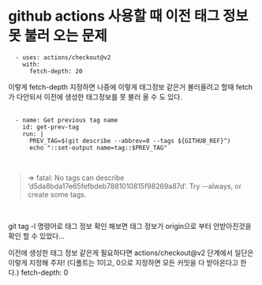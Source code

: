 # github actions 사용할 때 이전 태그 정보 못 불러 오는 문제

```
  - uses: actions/checkout@v2
    with:
      fetch-depth: 20
```

이렇게 fetch-depth 지정하면 나중에 이렇게 태그정보 같은거 불러올려고 할때 fetch가 다안되서 이전에 생성한 태그정보를 못 불러 올 수 도 있다.
<br /><br />
```
  - name: Get previous tag name
    id: get-prev-tag
    run: |
      PREV_TAG=$(git describe --abbrev=0 --tags ${GITHUB_REF}^)
      echo "::set-output name=tag::$PREV_TAG"
```
<br />

>   => fatal: No tags can describe ‘d5da8bda17e65fefbdeb7881010815f98269a87d’.
>   Try --always, or create some tags.

<br />

git tag -l 명령어로 태그 정보 확인 해보면 태그 정보가 origin으로 부터 안받아진것을 확인 할 수 있었다…

이전에 생성한 태그 정보 같은게 필요하다면 actions/checkout@v2 단계에서 일단은 이렇게 지정해 주자! (디폴트는 1이고, 0으로 지정하면 모든 커밋을 다 받아온다고 한다.)
fetch-depth: 0
